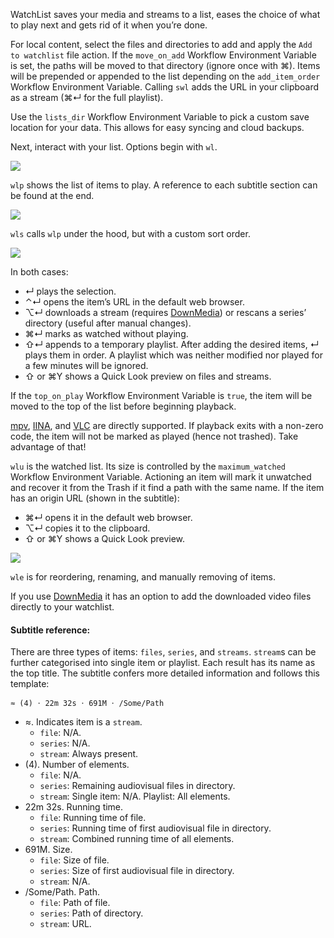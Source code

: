 WatchList saves your media and streams to a list, eases the choice of what to play next and gets rid of it when you’re done.

For local content, select the files and directories to add and apply the `Add to watchlist` file action. If the `move_on_add` Workflow Environment Variable is set, the paths will be moved to that directory (ignore once with ⌘). Items will be prepended or appended to the list depending on the `add_item_order` Workflow Environment Variable. Calling `swl` adds the URL in your clipboard as a stream (⌘↵ for the full playlist).

Use the `lists_dir` Workflow Environment Variable to pick a custom save location for your data. This allows for easy syncing and cloud backups.

Next, interact with your list. Options begin with `wl`.

![](https://i.imgur.com/vtwvvxI.png)

`wlp` shows the list of items to play. A reference to each subtitle section can be found at the end.

![](https://i.imgur.com/CeHpXMh.png)

`wls` calls `wlp` under the hood, but with a custom sort order.

![](https://i.imgur.com/wr8MgEm.png)

In both cases:

* ↵ plays the selection.
* ⌃↵ opens the item’s URL in the default web browser.
* ⌥↵ downloads a stream (requires [DownMedia](https://github.com/vitorgalvao/alfred-workflows/tree/master/DownMedia)) or rescans a series’ directory (useful after manual changes).
* ⌘↵ marks as watched without playing.
* ⇧↵ appends to a temporary playlist. After adding the desired items, ↵ plays them in order. A playlist which was neither modified nor played for a few minutes will be ignored.
* ⇧ or ⌘Y shows a Quick Look preview on files and streams.

If the `top_on_play` Workflow Environment Variable is `true`, the item will be moved to the top of the list before beginning playback.

[mpv](http://mpv.io/), [IINA](https://lhc70000.github.io/iina/), and [VLC](http://www.videolan.org/vlc/index.html) are directly supported. If playback exits with a non-zero code, the item will not be marked as played (hence not trashed). Take advantage of that!

`wlu` is the watched list. Its size is controlled by the `maximum_watched` Workflow Environment Variable. Actioning an item will mark it unwatched and recover it from the Trash if it find a path with the same name. If the item has an origin URL (shown in the subtitle):

* ⌘↵ opens it in the default web browser.
* ⌥↵ copies it to the clipboard.
* ⇧ or ⌘Y shows a Quick Look preview.

![](https://i.imgur.com/srW0zxy.png)

`wle` is for reordering, renaming, and manually removing of items.

If you use [DownMedia](https://github.com/vitorgalvao/alfred-workflows/tree/master/DownMedia) it has an option to add the downloaded video files directly to your watchlist.

#### Subtitle reference:

There are three types of items: `files`, `series`, and `streams`. `stream`s can be further categorised into single item or playlist. Each result has its name as the top title. The subtitle confers more detailed information and follows this template:

```
≈ (4) 𐄁 22m 32s 𐄁 691M 𐄁 /Some/Path
```

* ≈. Indicates item is a `stream`.
    * `file`: N/A.
    * `series`: N/A.
    * `stream`: Always present.
* (4). Number of elements.
    * `file`: N/A.
    * `series`: Remaining audiovisual files in directory.
    * `stream`: Single item: N/A. Playlist: All elements.
* 22m 32s. Running time.
    * `file`: Running time of file.
    * `series`: Running time of first audiovisual file in directory.
    * `stream`: Combined running time of all elements.
* 691M. Size.
    * `file`: Size of file.
    * `series`: Size of first audiovisual file in directory.
    * `stream`: N/A.
* /Some/Path. Path.
    * `file`: Path of file.
    * `series`: Path of directory.
    * `stream`: URL.
